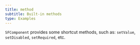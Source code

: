 ```yaml
---
title: method
subtitle: Built-in methods
type: Examples
---
```


`SFComponent` provides some shortcut methods, such as: `setValue`, `setDisabled`, `setRequired`, etc.
